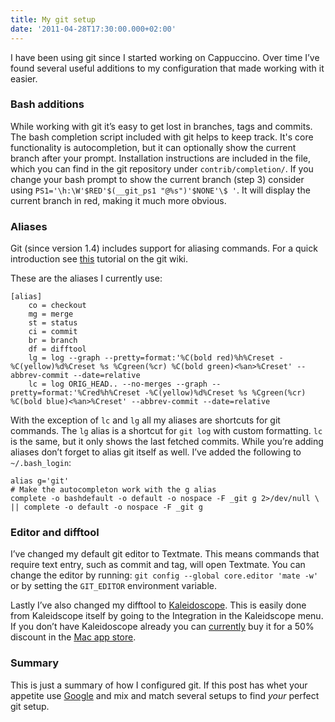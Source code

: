 ```yaml
---
title: My git setup
date: '2011-04-28T17:30:00.000+02:00'
---
```


I have been using git since I started working on Cappuccino. Over time I’ve found several useful additions to my configuration that made working with it easier.

### Bash additions

While working with git it’s easy to get lost in branches, tags and commits. The bash completion script included with git helps to keep track. It's core functionality is autocompletion, but it can optionally show the current branch after your prompt.
Installation instructions are included in the file, which you can find in the git repository under `contrib/completion/`. If you change your bash prompt to show the current branch (step 3) consider using `PS1='\h:\W'$RED'$(__git_ps1 "@%s")'$NONE'\$ '`. It will display the current branch in red, making it much more obvious.

### Aliases

Git (since version 1.4) includes support for aliasing commands. For a quick introduction see [this][Alias tutorial] tutorial on the git wiki.

[Alias tutorial]: https://git.wiki.kernel.org/index.php/Aliases

These are the aliases I currently use:

    [alias]
    	co = checkout
        mg = merge
    	st = status
    	ci = commit
    	br = branch
    	df = difftool
        lg = log --graph --pretty=format:'%C(bold red)%h%Creset -%C(yellow)%d%Creset %s %Cgreen(%cr) %C(bold green)<%an>%Creset' --abbrev-commit --date=relative
    	lc = log ORIG_HEAD.. --no-merges --graph --pretty=format:'%Cred%h%Creset -%C(yellow)%d%Creset %s %Cgreen(%cr) %C(bold blue)<%an>%Creset' --abbrev-commit --date=relative

With the exception of `lc` and `lg` all my aliases are shortcuts for git commands. The `lg` alias is a shortcut for `git log` with custom formatting. `lc` is the same, but it only shows the last fetched commits. While you’re adding aliases don’t forget to alias git itself as well. I’ve added the following to `~/.bash_login`:

    alias g='git'
    # Make the autocompleton work with the g alias
    complete -o bashdefault -o default -o nospace -F _git g 2>/dev/null \
	|| complete -o default -o nospace -F _git g

### Editor and difftool

I’ve changed my default git editor to Textmate. This means commands that require text entry, such as commit and tag, will open Textmate. You can change the editor by running: `git config --global core.editor 'mate -w'` or by setting the `GIT_EDITOR` environment variable.

Lastly I’ve also changed my difftool to [Kaleidoscope][]. This is easily done from Kaleidscope itself by going to the Integration in the Kaleidscope menu. If you don’t have Kaleidoscope already you can [currently][Approval party] buy it for a 50% discount in the [Mac app store][Kaleidoscope MAS].

[Kaleidoscope]: http://www.kaleidoscopeapp.com
[Approval party]: http://www.approvalparty.com
[Kaleidoscope MAS]: http://itunes.apple.com/us/app/kaleidoscope/id412622418?mt=12&ls=1

### Summary

This is just a summary of how I configured git. If this post has whet your appetite use [Google][] and mix and match several setups to find _your_ perfect git setup.

[Google]:http://www.google.com
